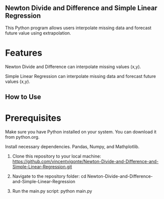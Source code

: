 ## Newton Divide and Difference and Simple Linear Regression

This Python program allows users interpolate missing data and forecast future value using extrapolation.

# Features

Newton Divide and Difference can interpolate missing values (x,y).

Simple Linear Regression can interpolate missing data and forecast future values (x,y).

## How to Use

# Prerequisites

Make sure you have Python installed on your system. You can download it from python.org.
   
Install necessary dependencies. Pandas, Numpy, and Mathplotlib.

1. Clone this repository to your local machine:
https://github.com/vincentvigonte/Newton-Divide-and-Difference-and-Simple-Linear-Regression.git

2. Navigate to the repository folder:
cd Newton-Divide-and-Difference-and-Simple-Linear-Regression

3. Run the main.py script:
python main.py
